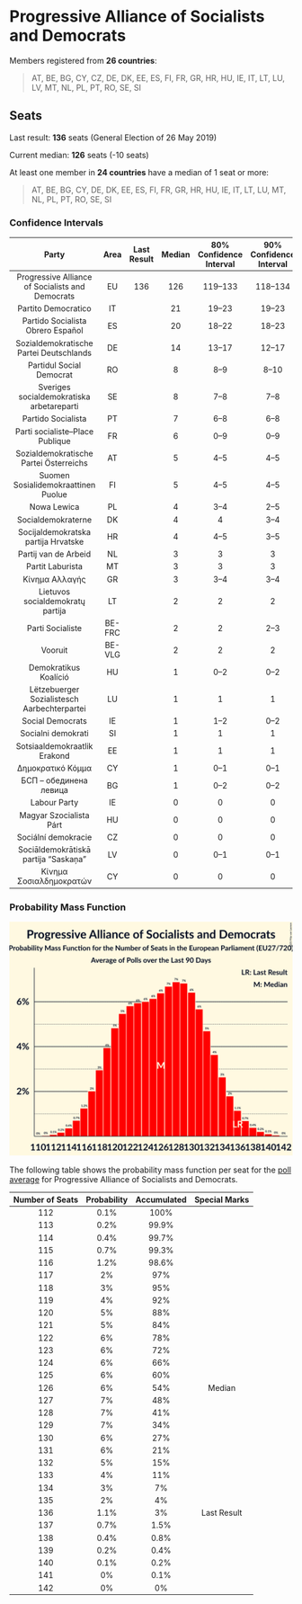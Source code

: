 # Progressive Alliance of Socialists and Democrats

Members registered from **26 countries**:

> AT, BE, BG, CY, CZ, DE, DK, EE, ES, FI, FR, GR, HR, HU, IE, IT, LT, LU, LV, MT, NL, PL, PT, RO, SE, SI

## Seats

Last result: **136** seats (General Election of 26 May 2019)

Current median: **126** seats (-10 seats)

At least one member in **24 countries** have a median of 1 seat or more:

> AT, BE, BG, CY, DE, DK, EE, ES, FI, FR, GR, HR, HU, IE, IT, LT, LU, MT, NL, PL, PT, RO, SE, SI

### Confidence Intervals

| Party | Area | Last Result | Median | 80% Confidence Interval | 90% Confidence Interval | 95% Confidence Interval | 99% Confidence Interval |
|:-----:|:----:|:-----------:|:------:|:-----------------------:|:-----------------------:|:-----------------------:|:-----------------------:|
| Progressive Alliance of Socialists and Democrats | EU | 136 | 126 | 119–133 | 118–134 | 116–136 | 114–138 |
| Partito Democratico | IT | | 21 | 19–23 | 19–23 | 18–24 | 17–25 |
| Partido Socialista Obrero Español | ES | | 20 | 18–22 | 18–23 | 17–23 | 17–25 |
| Sozialdemokratische Partei Deutschlands | DE | | 14 | 13–17 | 12–17 | 12–17 | 12–18 |
| Partidul Social Democrat | RO | | 8 | 8–9 | 8–10 | 7–10 | 7–10 |
| Sveriges socialdemokratiska arbetareparti | SE | | 8 | 7–8 | 7–8 | 7–9 | 7–9 |
| Partido Socialista | PT | | 7 | 6–8 | 6–8 | 6–8 | 5–8 |
| Parti socialiste–Place Publique | FR | | 6 | 0–9 | 0–9 | 0–10 | 0–10 |
| Sozialdemokratische Partei Österreichs | AT | | 5 | 4–5 | 4–5 | 4–5 | 4–5 |
| Suomen Sosialidemokraattinen Puolue | FI | | 5 | 4–5 | 4–5 | 4–5 | 4–5 |
| Nowa Lewica | PL | | 4 | 3–4 | 2–5 | 0–5 | 0–6 |
| Socialdemokraterne | DK | | 4 | 4 | 3–4 | 3–4 | 3–5 |
| Socijaldemokratska partija Hrvatske | HR | | 4 | 4–5 | 3–5 | 3–5 | 3–5 |
| Partij van de Arbeid | NL | | 3 | 3 | 3 | 3–4 | 2–4 |
| Partit Laburista | MT | | 3 | 3 | 3 | 3–4 | 3–4 |
| Κίνημα Αλλαγής | GR | | 3 | 3–4 | 3–4 | 2–4 | 2–5 |
| Lietuvos socialdemokratų partija | LT | | 2 | 2 | 2 | 2 | 2 |
| Parti Socialiste | BE-FRC | | 2 | 2 | 2–3 | 2–3 | 2–3 |
| Vooruit | BE-VLG | | 2 | 2 | 2 | 2 | 1–3 |
| Demokratikus Koalíció | HU | | 1 | 0–2 | 0–2 | 0–2 | 0–2 |
| Lëtzebuerger Sozialistesch Aarbechterpartei | LU | | 1 | 1 | 1 | 1 | 1 |
| Social Democrats | IE | | 1 | 1–2 | 0–2 | 0–2 | 0–2 |
| Socialni demokrati | SI | | 1 | 1 | 1 | 1 | 0–1 |
| Sotsiaaldemokraatlik Erakond | EE | | 1 | 1 | 1 | 1 | 1–2 |
| Δημοκρατικό Κόμμα | CY | | 1 | 0–1 | 0–1 | 0–1 | 0–1 |
| БСП – обединена левица | BG | | 1 | 0–2 | 0–2 | 0–2 | 0–2 |
| Labour Party | IE | | 0 | 0 | 0 | 0–1 | 0–1 |
| Magyar Szocialista Párt | HU | | 0 | 0 | 0 | 0 | 0 |
| Sociální demokracie | CZ | | 0 | 0 | 0 | 0 | 0 |
| Sociāldemokrātiskā partija “Saskaņa” | LV | | 0 | 0–1 | 0–1 | 0–1 | 0–1 |
| Κίνημα Σοσιαλδημοκρατών | CY | | 0 | 0 | 0 | 0 | 0 |

### Probability Mass Function

![Graph with seats probability mass function not yet produced](average-2025-02-28-seats-pmf-progressiveallianceofsocialistsanddemocrats.png "Seats Probability Mass Function")

The following table shows the probability mass function per seat for the [poll average](average-2025-02-28.html) for Progressive Alliance of Socialists and Democrats.

| Number of Seats | Probability | Accumulated | Special Marks |
|:---------------:|:-----------:|:-----------:|:-------------:|
| 112 | 0.1% | 100% |  |
| 113 | 0.2% | 99.9% |  |
| 114 | 0.4% | 99.7% |  |
| 115 | 0.7% | 99.3% |  |
| 116 | 1.2% | 98.6% |  |
| 117 | 2% | 97% |  |
| 118 | 3% | 95% |  |
| 119 | 4% | 92% |  |
| 120 | 5% | 88% |  |
| 121 | 5% | 84% |  |
| 122 | 6% | 78% |  |
| 123 | 6% | 72% |  |
| 124 | 6% | 66% |  |
| 125 | 6% | 60% |  |
| 126 | 6% | 54% | Median |
| 127 | 7% | 48% |  |
| 128 | 7% | 41% |  |
| 129 | 7% | 34% |  |
| 130 | 6% | 27% |  |
| 131 | 6% | 21% |  |
| 132 | 5% | 15% |  |
| 133 | 4% | 11% |  |
| 134 | 3% | 7% |  |
| 135 | 2% | 4% |  |
| 136 | 1.1% | 3% | Last Result |
| 137 | 0.7% | 1.5% |  |
| 138 | 0.4% | 0.8% |  |
| 139 | 0.2% | 0.4% |  |
| 140 | 0.1% | 0.2% |  |
| 141 | 0% | 0.1% |  |
| 142 | 0% | 0% |  |


